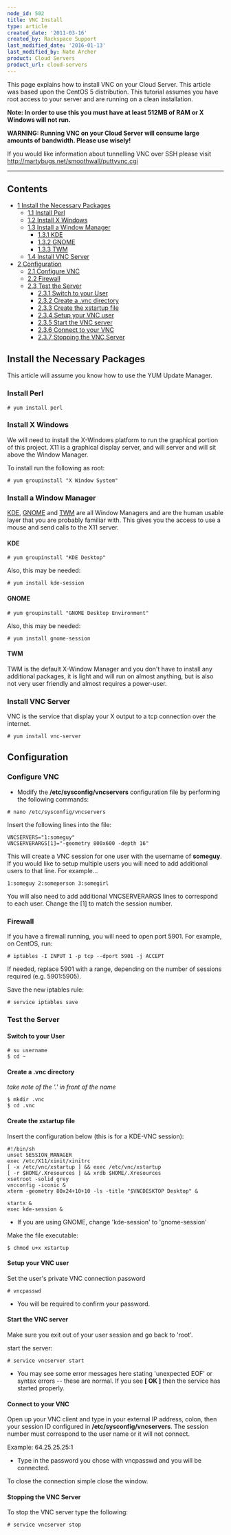 ```yaml
---
node_id: 502
title: VNC Install
type: article
created_date: '2011-03-16'
created_by: Rackspace Support
last_modified_date: '2016-01-13'
last_modified_by: Nate Archer
product: Cloud Servers
product_url: cloud-servers
---
```


This page explains how to install VNC on your Cloud Server. This article
was based upon the CentOS 5 distribution. This tutorial assumes you have
root access to your server and are running on a clean installation.

**Note: In order to use this you must have at least 512MB of RAM or X
Windows will not run.**

**WARNING: Running VNC on your Cloud Server will consume large amounts
of bandwidth. Please use wisely!**

If you would like information about tunnelling VNC over SSH please visit
<http://martybugs.net/smoothwall/puttyvnc.cgi>

------------------------------------------------------------------------

Contents
--------

-   [<span class="tocnumber">1</span> <span class="toctext">Install the
    Necessary Packages</span>](#Install_the_Necessary_Packages)
    -   [<span class="tocnumber">1.1</span> <span
        class="toctext">Install Perl</span>](#Install_Perl)
    -   [<span class="tocnumber">1.2</span> <span
        class="toctext">Install X Windows</span>](#Install_X_Windows)
    -   [<span class="tocnumber">1.3</span> <span
        class="toctext">Install a Window
        Manager</span>](#Install_a_Window_Manager)
        -   [<span class="tocnumber">1.3.1</span> <span
            class="toctext">KDE</span>](#KDE)
        -   [<span class="tocnumber">1.3.2</span> <span
            class="toctext">GNOME</span>](#GNOME)
        -   [<span class="tocnumber">1.3.3</span> <span
            class="toctext">TWM</span>](#TWM)
    -   [<span class="tocnumber">1.4</span> <span
        class="toctext">Install VNC Server</span>](#Install_VNC_Server)
-   [<span class="tocnumber">2</span> <span
    class="toctext">Configuration</span>](#Configuration)
    -   [<span class="tocnumber">2.1</span> <span
        class="toctext">Configure VNC</span>](#Configure_VNC)
    -   [<span class="tocnumber">2.2</span> <span
        class="toctext">Firewall</span>](#Firewall)
    -   [<span class="tocnumber">2.3</span> <span class="toctext">Test
        the Server</span>](#Test_the_Server)
        -   [<span class="tocnumber">2.3.1</span> <span
            class="toctext">Switch to your
            User</span>](#Switch_to_your_User)
        -   [<span class="tocnumber">2.3.2</span> <span
            class="toctext">Create a .vnc
            directory</span>](#Create_a_.vnc_directory)
        -   [<span class="tocnumber">2.3.3</span> <span
            class="toctext">Create the xstartup
            file</span>](#Create_the_xstartup_file)
        -   [<span class="tocnumber">2.3.4</span> <span
            class="toctext">Setup your VNC
            user</span>](#Setup_your_VNC_user)
        -   [<span class="tocnumber">2.3.5</span> <span
            class="toctext">Start the VNC
            server</span>](#Start_the_VNC_server)
        -   [<span class="tocnumber">2.3.6</span> <span
            class="toctext">Connect to your
            VNC</span>](#Connect_to_your_VNC)
        -   [<span class="tocnumber">2.3.7</span> <span
            class="toctext">Stopping the VNC
            Server</span>](#Stopping_the_VNC_Server)



<span class="mw-headline">Install the Necessary Packages </span>
----------------------------------------------------------------

This article will assume you know how to use the YUM Update Manager.



### <span class="mw-headline">Install Perl </span>

    # yum install perl



### <span class="mw-headline">Install X Windows </span>

We will need to install the X-Windows platform to run the graphical
portion of this project. X11 is a graphical display server, and will
server and will sit above the Window Manager.

To install run the following as root:

    # yum groupinstall "X Window System"



### <span class="mw-headline">Install a Window Manager </span>

[KDE](http://www.kde.org/ "http://www.kde.org/"),
[GNOME](http://www.gnome.org./ "http://www.gnome.org./") and
[TWM](http://xwinman.org/vtwm.php "http://xwinman.org/vtwm.php") are all
Window Managers and are the human usable layer that you are probably
familiar with. This gives you the access to use a mouse and send calls
to the X11 server.



#### <span class="mw-headline">KDE </span>

    # yum groupinstall "KDE Desktop"

Also, this may be needed:

    # yum install kde-session



#### <span class="mw-headline">GNOME </span>

    # yum groupinstall "GNOME Desktop Environment"

Also, this may be needed:

    # yum install gnome-session



#### <span class="mw-headline">TWM </span>

TWM is the default X-Window Manager and you don't have to install any
additional packages, it is light and will run on almost anything, but is
also not very user friendly and almost requires a power-user.



### <span class="mw-headline">Install VNC Server </span>

VNC is the service that display your X output to a tcp connection over
the internet.

    # yum install vnc-server



<span class="mw-headline">Configuration </span>
-----------------------------------------------



### <span class="mw-headline">Configure VNC </span>

-   Modify the **/etc/sysconfig/vncservers** configuration file by
    performing the following commands:

<!-- -->

    # nano /etc/sysconfig/vncservers

Insert the following lines into the file:

    VNCSERVERS="1:someguy"
    VNCSERVERARGS[1]="-geometry 800x600 -depth 16"

This will create a VNC session for one user with the username of
**someguy**. If you would like to setup multiple users you will need to
add additional users to that line. For example...

    1:someguy 2:someperson 3:somegirl

You will also need to add additional VNCSERVERARGS lines to correspond
to each user. Change the \[1\] to match the session number.



### <span class="mw-headline">Firewall </span>

If you have a firewall running, you will need to open port 5901. For
example, on CentOS, run:

    # iptables -I INPUT 1 -p tcp --dport 5901 -j ACCEPT

If needed, replace 5901 with a range, depending on the number of
sessions required (e.g. 5901:5905).

Save the new iptables rule:

    # service iptables save



### <span class="mw-headline">Test the Server </span>



#### <span class="mw-headline">Switch to your User </span>

    # su username
    $ cd ~



#### <span class="mw-headline">Create a .vnc directory </span>

*take note of the '.' in front of the name*

    $ mkdir .vnc
    $ cd .vnc



#### <span class="mw-headline">Create the xstartup file </span>

Insert the configuration below (this is for a KDE-VNC session):

    #!/bin/sh
    unset SESSION_MANAGER
    exec /etc/X11/xinit/xinitrc
    [ -x /etc/vnc/xstartup ] && exec /etc/vnc/xstartup
    [ -r $HOME/.Xresources ] && xrdb $HOME/.Xresources
    xsetroot -solid grey
    vncconfig -iconic &
    xterm -geometry 80x24+10+10 -ls -title "$VNCDESKTOP Desktop" &

    startx &
    exec kde-session &

-   If you are using GNOME, change 'kde-session' to 'gnome-session'

Make the file executable:

    $ chmod u+x xstartup



#### <span class="mw-headline">Setup your VNC user </span>

Set the user's private VNC connection password

    # vncpasswd

-   You will be required to confirm your password.



#### <span class="mw-headline">Start the VNC server </span>

Make sure you exit out of your user session and go back to 'root'.

start the server:

    # service vncserver start

-   You may see some error messages here stating 'unexpected EOF' or
    syntax errors -- these are normal. If you see **\[ OK \]** then the
    service has started properly.



#### <span class="mw-headline">Connect to your VNC </span>

Open up your VNC client and type in your external IP address, colon,
then your session ID configured in **/etc/sysconfig/vncservers**. The
session number must correspond to the user name or it will not connect.

Example: 64.25.25.25:1

-   Type in the password you chose with vncpasswd and you will
    be connected.


To close the connection simple close the window.



#### <span class="mw-headline">Stopping the VNC Server </span>

To stop the VNC server type the following:

    # service vncserver stop


